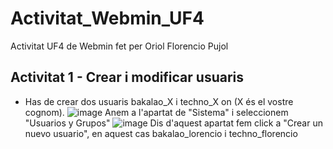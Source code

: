# Activitat_Webmin_UF4
Activitat UF4 de Webmin fet per Oriol Florencio Pujol

## Activitat 1 - Crear i modificar usuaris
- Has de crear dos usuaris bakalao_X i techno_X on (X és el vostre cognom).
![image](https://github.com/user-attachments/assets/ee63d4bd-9423-4a15-8e98-aecdabab4b7f)
Anem a l'apartat de "Sistema" i seleccionem "Usuarios y Grupos"
![image](https://github.com/user-attachments/assets/ed1ffc60-32f3-4ce0-bd8a-46fc21b215d0)
Dis d'aquest apartat fem click a "Crear un nuevo usuario", en aquest cas bakalao_lorencio i techno_florencio
